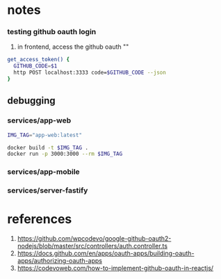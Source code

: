 # notes

### testing github oauth login

1. in frontend, access the github oauth ""

```bash
get_access_token() {
  GITHUB_CODE=$1
  http POST localhost:3333 code=$GITHUB_CODE --json
}
```

## debugging

### services/app-web

```bash
IMG_TAG="app-web:latest"

docker build -t $IMG_TAG .
docker run -p 3000:3000 --rm $IMG_TAG
```

### services/app-mobile

### services/server-fastify

# references

1. https://github.com/wpcodevo/google-github-oauth2-nodejs/blob/master/src/controllers/auth.controller.ts
2. https://docs.github.com/en/apps/oauth-apps/building-oauth-apps/authorizing-oauth-apps
3. https://codevoweb.com/how-to-implement-github-oauth-in-reactjs/